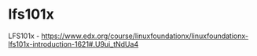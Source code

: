lfs101x
=======

LFS101x - https://www.edx.org/course/linuxfoundationx/linuxfoundationx-lfs101x-introduction-1621#.U9ui_tNdUa4
